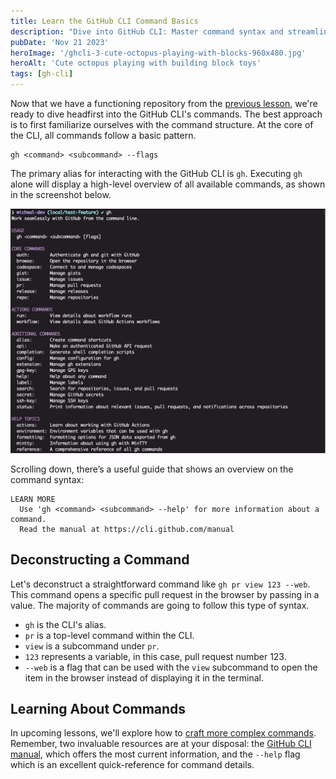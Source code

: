```yaml
---
title: Learn the GitHub CLI Command Basics
description: "Dive into GitHub CLI: Master command syntax and streamline your development process. Our guide breaks down CLI commands, making them easy to learn and apply."
pubDate: 'Nov 21 2023'
heroImage: '/ghcli-3-cute-octopus-playing-with-blocks-960x480.jpg'
heroAlt: 'Cute octopus playing with building block toys'
tags: [gh-cli]
---
```


Now that we have a functioning repository from the [previous lesson](/blog/ghcli-2-initializing-a-repo-with-the-github-cli/), we're ready to dive headfirst into the GitHub CLI's commands. The best approach is to first familiarize ourselves with the command structure. At the core of the CLI, all commands follow a basic pattern.

```shell
gh <command> <subcommand> --flags
```

The primary alias for interacting with the GitHub CLI is `gh`. Executing `gh` alone will display a high-level overview of all available commands, as shown in the screenshot below.

![Display of possible commands when using `gh` by itself](./assets/ghcli-3-gh-base-command.jpg)

Scrolling down, there’s a useful guide that shows an overview on the command syntax:

```shell
LEARN MORE
  Use 'gh <command> <subcommand> --help' for more information about a command.
  Read the manual at https://cli.github.com/manual
```

## Deconstructing a Command
Let's deconstruct a straightforward command like `gh pr view 123 --web`. This command opens a specific pull request in the browser by passing in a value. The majority of commands are going to follow this type of syntax.

- `gh` is the CLI's alias.
- `pr` is a top-level command within the CLI.
- `view` is a subcommand under `pr`.
- `123` represents a variable, in this case, pull request number 123.
- `--web` is a flag that can be used with the `view` subcommand to open the item in the browser instead of displaying it in the terminal.

## Learning About Commands
In upcoming lessons, we'll explore how to [craft more complex commands](/blog/ghcli-3-deconstructing-and-building-commands/). Remember, two invaluable resources are at your disposal: the [GitHub CLI manual](https://cli.github.com/manual), which offers the most current information, and the `--help` flag which is an excellent quick-reference for command details.